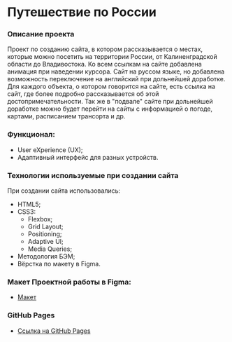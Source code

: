 # Путешествие по России

### Описание проекта
Проект по созданию сайта, в котором рассказывается о местах, которые можно посетить на территории России, от Калиненградской области до Владивостока.
Ко всем ссылкам на сайте добавлена анимация при наведении курсора. Сайт на руссом языке, но добавлена возможность переключение на английский при дольнейшей доработке.
Для каждого объекта, о котором говорится на сайте, есть ссылка на сайт, где более подробно рассказывается об этой достопримечательности. 
Так же в "подвале" сайте при дольнейшей доработке можно будет перейти на сайты с информацией о погоде, картами, расписанием трансорта и др. 

### Функционал:

* User eXperience (UX);
* Адаптивный интерфейс для разных устройств.

### Технологии используемые при создании сайта

При создании сайта использовались:
*  HTML5;
*  CSS3:
   * Flexbox;
   * Grid Layout;
   * Positioning;
   * Adaptive UI;
   * Media Queries;
*  Методология БЭМ;
*  Вёрстка по макету в Figma.

### Макет Проектной работы в Figma:

* [Макет](https://www.figma.com/file/5S2WSbEFL6awjVWJ0NWL8Q/Sprint-3_-Russia-_-desktop-%2B-mobile?node-id=28503%3A0)

### GitHub Pages

* [Ссылка на GitHub Pages](https://tatia2204.github.io/russian-travel/)

